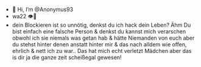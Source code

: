 - 👋 Hi, I’m @Anonymus93
- wa22 👁👀
- dein Blockieren ist so unnötig, denkst du ich hack dein Leben? Ähm
Du bist einfach eine falsche Person & denkst du kannst mich verarschen obwohl ich sie niemals was getan hab & hätte
Niemanden von euch aber du stehst hinter denen anstatt hinter mir & das nach alldem wie offen, ehrlich & nett ich zu war..
Das hat mich echt verletzt Mädchen aber das is dir ja die ganze zeit scheißegal gewesen!
